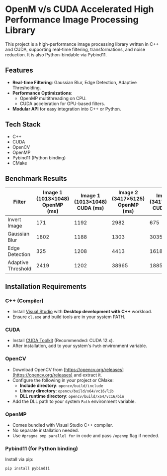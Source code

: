 # OpenM v/s CUDA Accelerated High Performance Image Processing Library

This project is a high-performance image processing library written in C++ and CUDA, supporting real-time filtering, transformations, and noise reduction. It is also Python-bindable via Pybind11.

## Features
- **Real-time Filtering**: Gaussian Blur, Edge Detection, Adaptive Thresholding.
- **Performance Optimizations**:
  - OpenMP multithreading on CPU.
  - CUDA acceleration for GPU-based filters.
- **Modular API** for easy integration into C++ or Python.

## Tech Stack
- C++
- CUDA
- OpenCV
- OpenMP
- Pybind11 (Python binding)
- CMake

## Benchmark Results
| Filter               | Image 1 (1013×1048)<br>OpenMP (ms) | Image 1 (1013×1048)<br>CUDA (ms) | Image 2 (3417×5125)<br>OpenMP (ms) | Image 2 (3417×5125)<br>CUDA (ms) |
|----------------------|-------------------------------|------------------------------|-------------------------------|------------------------------|
| Invert Image         | 171                           | 1192                         | 2982                          | 675                          |
| Gaussian Blur        | 1802                          | 1188                         | 1303                          | 30351                        |
| Edge Detection       | 325                           | 1208                         | 4413                          | 1618                         |
| Adaptive Threshold   | 2419                          | 1202                         | 38965                         | 1885                         |


## Installation Requirements

### C++ (Compiler)
- Install [Visual Studio](https://visualstudio.microsoft.com/) with **Desktop development with C++** workload.
- Ensure `cl.exe` and build tools are in your system PATH.

### CUDA
- Install [CUDA Toolkit](https://developer.nvidia.com/cuda-downloads) (Recommended: CUDA 12.x).
- After installation, add to your system's `Path` environment variable.

### OpenCV
- Download OpenCV from [https://opencv.org/releases](https://opencv.org/releases) and extract it.
- Configure the following in your project or CMake:
  - **Include directory**: `opencv/build/include`
  - **Library directory**: `opencv/build/x64/vc16/lib`
  - **DLL runtime directory**: `opencv/build/x64/vc16/bin`
- Add the DLL path to your system `Path` environment variable.

### OpenMP
- Comes bundled with Visual Studio C++ compiler.
- No separate installation needed.
- Use `#pragma omp parallel for` in code and pass `/openmp` flag if needed.

### Pybind11 (for Python binding)
Install via pip:
```bash
pip install pybind11
